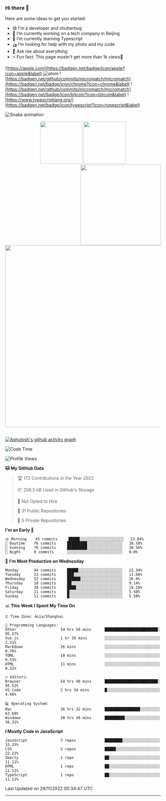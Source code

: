 
### Hi there 👋


Here are some ideas to get you started:

- 😄 I’m a developer and shutterbug
- 🔭 I’m currently working on a tech company in Beijing
- 🌱 I’m currently learning Typescript
- 🛺 I’m looking for help with my photo and my code
- 💬 Ask me about everything
- ⚡ Fun fact: This page mustn't get more than 1k views🤣

![https://apple.com](https://badgen.net/badge/icon/apple?icon=apple&label)
![atom](https://badgen.net/badge/icon/atom?icon=atom&label)
![https://badgen.net/github/commits/micromatch/micromatch](https://badgen.net/badge/icon/chrome?icon=chrome&label)
![https://badgen.net/github/commits/micromatch/micromatch](https://badgen.net/badge/icon/bitcoin?icon=bitcoin&label)
![https://www.typescriptlang.org/](https://badgen.net/badge/icon/typescript?icon=typescript&label)




![Snake animation](https://github.com/changzhenlin/changzhenlin/blob/output/github-contribution-grid-snake.svg)

<!-- GitHub数据统计 -->
<div align="center">
  <img height="137px" src="https://github-readme-stats.vercel.app/api?username=changzhenlin&hide_title=true&hide_border=true&show_icons=trueline_height=21&text_color=000&icon_color=000&theme=graywhite" />
  <img height="137px" src="https://github-readme-stats.vercel.app/api/top-langs/?username=changzhenlin&hide_title=true&hide_border=true&layout=compact&langs_count=6&text_color=000&icon_color=fff&theme=graywhite" />
</div>

<!-- 连续提交代码天数记录 -->
<div align="center">
  <img style="float:right" width="260" src="https://media.giphy.com/media/G90BPjJbzidJIbVs54/giphy.gif" />
  <img width="590" src="https://github-readme-streak-stats.herokuapp.com/?user=changzhenlin&hide_border=true" />
</div>
<br>

[![Ashutosh's github activity graph](https://activity-graph.herokuapp.com/graph?username=changzhenlin&theme=dracula)](https://github.com/ashutosh00710/github-readme-activity-graph)


<!--START_SECTION:waka-->
![Code Time](http://img.shields.io/badge/Code%20Time-2%2C241%20hrs%2033%20mins-blue)

![Profile Views](http://img.shields.io/badge/Profile%20Views-737-blue)

**🐱 My GitHub Data** 

> 🏆 172 Contributions in the Year 2022
 > 
> 📦 206.5 kB Used in GitHub's Storage 
 > 
> 🚫 Not Opted to Hire
 > 
> 📜 31 Public Repositories 
 > 
> 🔑 5 Private Repositories  
 > 
**I'm an Early 🐤** 

```text
🌞 Morning    45 commits     █████░░░░░░░░░░░░░░░░░░░░   22.84% 
🌆 Daytime    76 commits     █████████░░░░░░░░░░░░░░░░   38.58% 
🌃 Evening    76 commits     █████████░░░░░░░░░░░░░░░░   38.58% 
🌙 Night      0 commits      ░░░░░░░░░░░░░░░░░░░░░░░░░   0.0%

```
📅 **I'm Most Productive on Wednesday** 

```text
Monday       44 commits     █████░░░░░░░░░░░░░░░░░░░░   22.34% 
Tuesday      23 commits     ███░░░░░░░░░░░░░░░░░░░░░░   11.68% 
Wednesday    52 commits     ██████░░░░░░░░░░░░░░░░░░░   26.4% 
Thursday     18 commits     ██░░░░░░░░░░░░░░░░░░░░░░░   9.14% 
Friday       38 commits     ████░░░░░░░░░░░░░░░░░░░░░   19.29% 
Saturday     11 commits     █░░░░░░░░░░░░░░░░░░░░░░░░   5.58% 
Sunday       11 commits     █░░░░░░░░░░░░░░░░░░░░░░░░   5.58%

```


📊 **This Week I Spent My Time On** 

```text
⌚︎ Time Zone: Asia/Shanghai

💬 Programming Languages: 
Other                    54 hrs 50 mins      ████████████████████████░   95.57% 
Vue.js                   1 hr 19 mins        ░░░░░░░░░░░░░░░░░░░░░░░░░   2.31% 
Markdown                 26 mins             ░░░░░░░░░░░░░░░░░░░░░░░░░   0.76% 
TOML                     18 mins             ░░░░░░░░░░░░░░░░░░░░░░░░░   0.53% 
HTML                     11 mins             ░░░░░░░░░░░░░░░░░░░░░░░░░   0.32%

🔥 Editors: 
Browser                  54 hrs 48 mins      ████████████████████████░   95.52% 
VS Code                  2 hrs 34 mins       █░░░░░░░░░░░░░░░░░░░░░░░░   4.48%

💻 Operating System: 
Mac                      36 hrs 32 mins      ████████████████░░░░░░░░░   63.69% 
Windows                  20 hrs 49 mins      █████████░░░░░░░░░░░░░░░░   36.31%

```

**I Mostly Code in JavaScript** 

```text
JavaScript               3 repos             ████████░░░░░░░░░░░░░░░░░   33.33% 
CSS                      2 repos             █████░░░░░░░░░░░░░░░░░░░░   22.22% 
Smarty                   1 repo              ██░░░░░░░░░░░░░░░░░░░░░░░   11.11% 
HTML                     1 repo              ██░░░░░░░░░░░░░░░░░░░░░░░   11.11% 
TypeScript               1 repo              ██░░░░░░░░░░░░░░░░░░░░░░░   11.11%

```



 Last Updated on 29/11/2022 00:34:47 UTC
<!--END_SECTION:waka-->

---

